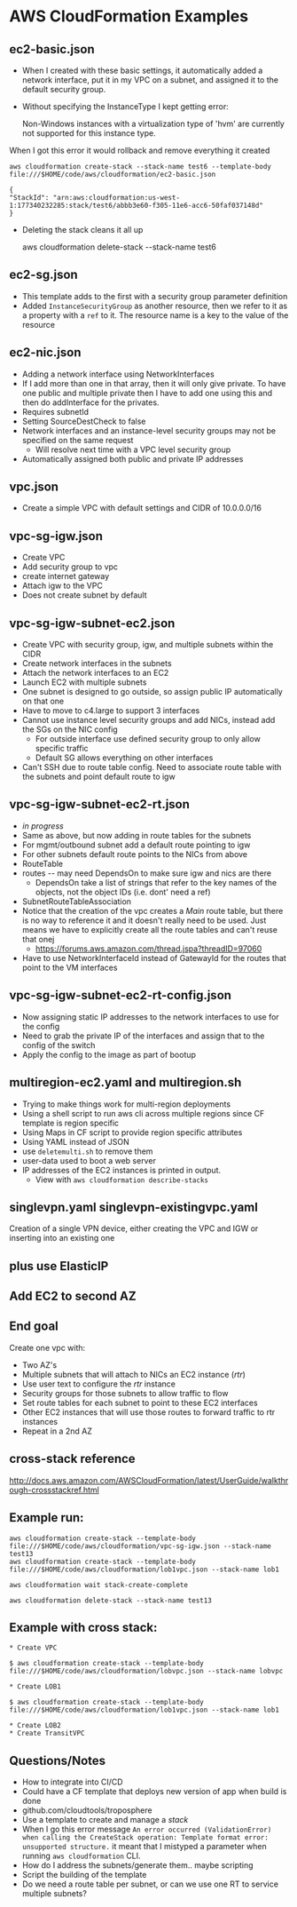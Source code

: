 # AWS CloudFormation Examples
## ec2-basic.json
* When I created with these basic settings, it automatically added a network interface, put it in my VPC on a subnet, and assigned it to the default security group.
* Without specifying the InstanceType I kept getting error:

    Non-Windows instances with a virtualization type of 'hvm' are currently not supported for this instance type.

When I got this error it would rollback and remove everything it created

    aws cloudformation create-stack --stack-name test6 --template-body file:///$HOME/code/aws/cloudformation/ec2-basic.json

    {
    "StackId": "arn:aws:cloudformation:us-west-1:177340232285:stack/test6/abbb3e60-f305-11e6-acc6-50faf037148d"
    }

* Deleting the stack cleans it all up

    aws cloudformation delete-stack --stack-name test6

## ec2-sg.json
* This template adds to the first with a security group parameter definition
* Added `InstanceSecurityGroup` as another resource, then we refer to it as a property with a `ref` to it.  The resource name is a key to the value of the resource

## ec2-nic.json
* Adding a network interface using NetworkInterfaces
* If I add more than one in that array, then it will only give private.  To have one public and multiple private then I have to add one using this and then do addInterface for the privates.
* Requires subnetId
* Setting SourceDestCheck to false
* Network interfaces and an instance-level security groups may not be specified on the same request
    * Will resolve next time with a VPC level security group
* Automatically assigned both public and private IP addresses

## vpc.json
* Create a simple VPC with default settings and CIDR of 10.0.0.0/16

## vpc-sg-igw.json
* Create VPC
* Add security group to vpc
* create internet gateway
* Attach igw to the VPC
* Does not create subnet by default

## vpc-sg-igw-subnet-ec2.json
* Create VPC with security group, igw, and multiple subnets within the CIDR
* Create network interfaces in the subnets
* Attach the network interfaces to an EC2
* Launch EC2 with multiple subnets
* One subnet is designed to go outside, so assign public IP automatically on that one
* Have to move to c4.large to support 3 interfaces
* Cannot use instance level security groups and add NICs, instead add the SGs on the NIC config
    * For outside interface use defined security group to only allow specific traffic
    * Default SG allows everything on other interfaces
* Can't SSH due to route table config.  Need to associate route table with the subnets and point default route to igw

## vpc-sg-igw-subnet-ec2-rt.json
* *in progress*
* Same as above, but now adding in route tables for the subnets
* For mgmt/outbound subnet add a default route pointing to igw
* For other subnets default route points to the NICs from above
* RouteTable
* routes -- may need DependsOn to make sure igw and nics are there
    * DependsOn take a list of strings that refer to the key names of the objects, not the object IDs (i.e. dont' need a ref)
* SubnetRouteTableAssociation
* Notice that the creation of the vpc creates a *Main* route table, but there is no way to reference it and it doesn't really need to be used.  Just means we have to explicitly create all the route tables and can't reuse that onej
    * https://forums.aws.amazon.com/thread.jspa?threadID=97060
* Have to use NetworkInterfaceId instead of GatewayId for the routes that point to the VM interfaces


## vpc-sg-igw-subnet-ec2-rt-config.json
* Now assigning static IP addresses to the network interfaces to use for the config
* Need to grab the private IP of the interfaces and assign that to the config of the switch
* Apply the config to the image as part of bootup

## multiregion-ec2.yaml and multiregion.sh
* Trying to make things work for multi-region deployments
* Using a shell script to run aws cli across multiple regions since CF template is region specific
* Using Maps in CF script to provide region specific attributes
* Using YAML instead of JSON
* use `deletemulti.sh` to remove them
* user-data used to boot a web server
* IP addresses of the EC2 instances is printed in output.
    * View with `aws cloudformation describe-stacks`

## singlevpn.yaml singlevpn-existingvpc.yaml
Creation of a single VPN device, either creating the VPC and IGW or inserting into an existing one

## plus use ElasticIP
## Add EC2 to second AZ
## End goal
Create one vpc with:
* Two AZ's
* Multiple subnets that will attach to NICs an EC2 instance (*rtr*)
* Use user text to configure the *rtr* instance
* Security groups for those subnets to allow traffic to flow
* Set route tables for each subnet to point to these EC2 interfaces
* Other EC2 instances that will use those routes to forward traffic to rtr instances
* Repeat in a 2nd AZ 


## cross-stack reference
http://docs.aws.amazon.com/AWSCloudFormation/latest/UserGuide/walkthrough-crossstackref.html

## Example run:

    aws cloudformation create-stack --template-body file:///$HOME/code/aws/cloudformation/vpc-sg-igw.json --stack-name test13
    aws cloudformation create-stack --template-body file:///$HOME/code/aws/cloudformation/lob1vpc.json --stack-name lob1

    aws cloudformation wait stack-create-complete

    aws cloudformation delete-stack --stack-name test13

## Example with cross stack:
    * Create VPC

    $ aws cloudformation create-stack --template-body file:///$HOME/code/aws/cloudformation/lobvpc.json --stack-name lobvpc

    * Create LOB1

    $ aws cloudformation create-stack --template-body file:///$HOME/code/aws/cloudformation/lob1vpc.json --stack-name lob1

    * Create LOB2
    * Create TransitVPC

## Questions/Notes
* How to integrate into CI/CD
* Could have a CF template that deploys new version of app when build is done
* github.com/cloudtools/troposphere
* Use a template to create and manage a *stack*
* When I go this error message `An error occurred (ValidationError) when calling the CreateStack operation: Template format error: unsupported structure.` it meant that I mistyped a parameter when running `aws cloudformation` CLI.  
* How do I address the subnets/generate them.. maybe scripting
* Script the building of the template
* Do we need a route table per subnet, or can we use one RT to service multiple subnets?  
